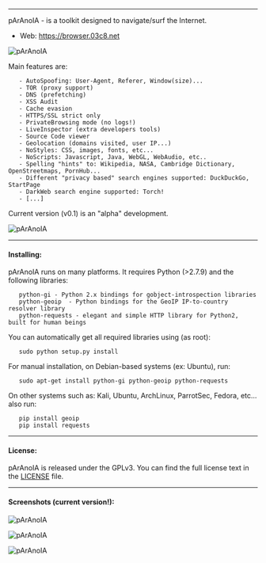 
----------

  pArAnoIA - is a toolkit designed to navigate/surf the Internet.

 + Web:  https://browser.03c8.net

  ![pArAnoIA](https://browser.03c8.net/paranoia/paranoia-welcome_small.png "pArAnoIA Welcome")

  Main features are:

       - AutoSpoofing: User-Agent, Referer, Window(size)...
       - TOR (proxy support)
       - DNS (prefetching)
       - XSS Audit
       - Cache evasion
       - HTTPS/SSL strict only
       - PrivateBrowsing mode (no logs!)
       - LiveInspector (extra developers tools)
       - Source Code viewer
       - Geolocation (domains visited, user IP...)
       - NoStyles: CSS, images, fonts, etc...
       - NoScripts: Javascript, Java, WebGL, WebAudio, etc..
       - Spelling "hints" to: Wikipedia, NASA, Cambridge Dictionary, OpenStreetmaps, PornHub...
       - Different "privacy based" search engines supported: DuckDuckGo, StartPage
       - DarkWeb search engine supported: Torch!
       - [...]

  Current version (v0.1) is an "alpha" development.

  ![pArAnoIA](https://browser.03c8.net/paranoia/paranoia-main_small.png "pArAnoIA Main")

----------

#### Installing:

  pArAnoIA runs on many platforms. It requires Python (>2.7.9) and the following libraries:

       python-gi - Python 2.x bindings for gobject-introspection libraries
       python-geoip  - Python bindings for the GeoIP IP-to-country resolver library
       python-requests - elegant and simple HTTP library for Python2, built for human beings

  You can automatically get all required libraries using (as root):

       sudo python setup.py install

  For manual installation, on Debian-based systems (ex: Ubuntu), run: 

       sudo apt-get install python-gi python-geoip python-requests

  On other systems such as: Kali, Ubuntu, ArchLinux, ParrotSec, Fedora, etc... also run:

       pip install geoip 
       pip install requests

----------

####  License:

  pArAnoIA is released under the GPLv3. You can find the full license text
in the [LICENSE](./docs/LICENSE) file.

----------

####  Screenshots (current version!):

  ![pArAnoIA](https://browser.03c8.net/paranoia/paranoia1_small.png "pArAnoIA Example1")

  ![pArAnoIA](https://browser.03c8.net/paranoia/paranoia2_small.png "pArAnoIA Example2")

  ![pArAnoIA](https://browser.03c8.net/paranoia/paranoia3_small.png "pArAnoIA Example3")


